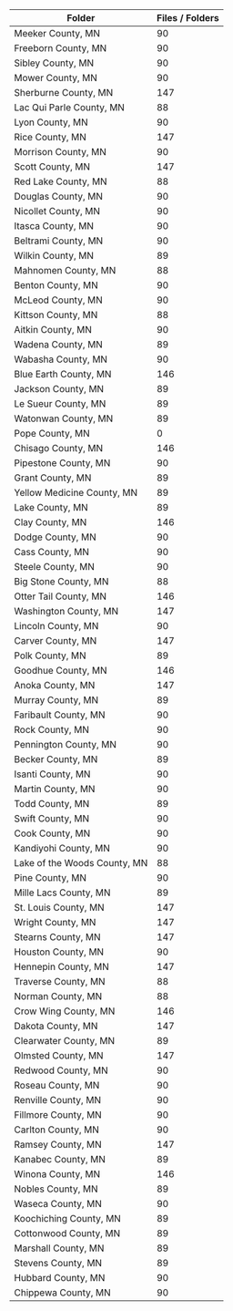 | Folder                       |   Files / Folders |
|------------------------------|-------------------|
| Meeker County, MN            |                90 |
| Freeborn County, MN          |                90 |
| Sibley County, MN            |                90 |
| Mower County, MN             |                90 |
| Sherburne County, MN         |               147 |
| Lac Qui Parle County, MN     |                88 |
| Lyon County, MN              |                90 |
| Rice County, MN              |               147 |
| Morrison County, MN          |                90 |
| Scott County, MN             |               147 |
| Red Lake County, MN          |                88 |
| Douglas County, MN           |                90 |
| Nicollet County, MN          |                90 |
| Itasca County, MN            |                90 |
| Beltrami County, MN          |                90 |
| Wilkin County, MN            |                89 |
| Mahnomen County, MN          |                88 |
| Benton County, MN            |                90 |
| McLeod County, MN            |                90 |
| Kittson County, MN           |                88 |
| Aitkin County, MN            |                90 |
| Wadena County, MN            |                89 |
| Wabasha County, MN           |                90 |
| Blue Earth County, MN        |               146 |
| Jackson County, MN           |                89 |
| Le Sueur County, MN          |                89 |
| Watonwan County, MN          |                89 |
| Pope County, MN              |                 0 |
| Chisago County, MN           |               146 |
| Pipestone County, MN         |                90 |
| Grant County, MN             |                89 |
| Yellow Medicine County, MN   |                89 |
| Lake County, MN              |                89 |
| Clay County, MN              |               146 |
| Dodge County, MN             |                90 |
| Cass County, MN              |                90 |
| Steele County, MN            |                90 |
| Big Stone County, MN         |                88 |
| Otter Tail County, MN        |               146 |
| Washington County, MN        |               147 |
| Lincoln County, MN           |                90 |
| Carver County, MN            |               147 |
| Polk County, MN              |                89 |
| Goodhue County, MN           |               146 |
| Anoka County, MN             |               147 |
| Murray County, MN            |                89 |
| Faribault County, MN         |                90 |
| Rock County, MN              |                90 |
| Pennington County, MN        |                90 |
| Becker County, MN            |                89 |
| Isanti County, MN            |                90 |
| Martin County, MN            |                90 |
| Todd County, MN              |                89 |
| Swift County, MN             |                90 |
| Cook County, MN              |                90 |
| Kandiyohi County, MN         |                90 |
| Lake of the Woods County, MN |                88 |
| Pine County, MN              |                90 |
| Mille Lacs County, MN        |                89 |
| St. Louis County, MN         |               147 |
| Wright County, MN            |               147 |
| Stearns County, MN           |               147 |
| Houston County, MN           |                90 |
| Hennepin County, MN          |               147 |
| Traverse County, MN          |                88 |
| Norman County, MN            |                88 |
| Crow Wing County, MN         |               146 |
| Dakota County, MN            |               147 |
| Clearwater County, MN        |                89 |
| Olmsted County, MN           |               147 |
| Redwood County, MN           |                90 |
| Roseau County, MN            |                90 |
| Renville County, MN          |                90 |
| Fillmore County, MN          |                90 |
| Carlton County, MN           |                90 |
| Ramsey County, MN            |               147 |
| Kanabec County, MN           |                89 |
| Winona County, MN            |               146 |
| Nobles County, MN            |                89 |
| Waseca County, MN            |                90 |
| Koochiching County, MN       |                89 |
| Cottonwood County, MN        |                89 |
| Marshall County, MN          |                89 |
| Stevens County, MN           |                89 |
| Hubbard County, MN           |                90 |
| Chippewa County, MN          |                90 |